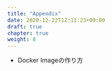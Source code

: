 ```yaml
---
title: "Appendix"
date: 2020-12-22T12:11:23+09:00
draft: true
chapter: true
weight: 8
---
```


*   Docker Imageの作り方


